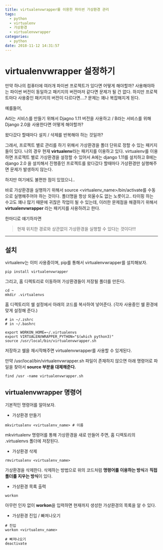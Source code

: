 ```yaml
---
title: virtualenvwrapper를 이용한 파이썬 가상환경 관리
tags:
  - python
  - virtualenv
  - 가상환경
  - virtualenvwrapper
categories:
  - python
date: 2018-11-12 14:31:57
---
```


# virtualenvwrapper 설정하기

만약 하나의 컴퓨터에 여러개 파이썬 프로젝트가 있다면 어떻게 해야할까? 사용해야하는 파이썬 버전이 동일하고 패키지의 버전마저 같다면 문제가 될 건 없다. 하지만 프로젝트마다 사용중인 패키지의 버전이 다르다면....? 문제는 꽤나 복잡해지게 된다. 

예를들어, 

A라는 서비스를 만들기 위해서 Djagno 1.11 버전을 사용하고 / B라는 서비스를 위해 Django 2.0을 사용한다면 어떻게 해야할까? 

왔다갔다 할때마다 설치 / 삭제를 반복해야 하는 것일까? 

 

그래서, 프로젝트 별로 관리를 하기 위해서 가상환경을 폴더 단위로 정할 수 있는 패키지들이 있다. 나의 경우 현재 **virtualenv**라는 패키지를 이용하고 있다. virtualenv를 이용하면 프로젝트 별로 가상환경을 설정할 수 있어서 A에는 django 1.11를 설치하고 B에는 django 2.0 을 설치해서 진행중인 프로젝트를 왔다갔다 할때마다 가상환경만 실행해주면 문제가 발생하지 않는다. 

하지만 여기에도 불편한 점이 있었으니.. 

바로 가상환경을 실행하기 위해서 source <virtualenv_name>/bin/activate를 수동으로 실행해주어야 하는 것이다. 폴더명을 항상 외울수도 없는 노릇이고.. 타이핑 하는 수고도 꽤나 많기 때문에 귀찮은 작업이 될 수 있는데, 이러한 문제점을 해결하기 위해서 **virtualenvwrapper** 라는 패키지를 사용하려고 한다. 

한마디로 얘기하자면

> 현재 위치한 경로와 상관없이 가상환경을 실행할 수 있다는 것이다!!!

------------------

## 설치

virtualenv는 이미 사용중이며, pip를 통해서 virtualenvwrapper를 설치해보자.

~~~shel
pip install virtualenvwrapper
~~~

그리고, 홈 디렉토리로 이동하여 가상환경들이 저장될 폴더를 만든다.

~~~shell
cd ~
mkdir .virtualenvs
~~~

홈 디렉토리의 쉘 설정에서 아래의 코드를 복사하여 넣어준다. (각자 사용중인 쉘 환경에 맞게 설정해 준다.)

~~~shell
# in ~/.zshrc
# in ~/.bashrc

export WORKON_HOME=~/.virtualenvs
export VIRTUALENVWRAPPER_PYTHON="$(which python3)"
source /usr/local/bin/virtualenvwrapper.sh
~~~

저장하고 쉘을 재시작해주면 virtualenvwrapper를 사용할 수 있게된다.

만약 /usr/local/bin/virtualenvwrapper.sh 파일이 존재하지 않으면 아래 명령어로 파일을 찾아서 **source 부분을 대체해준다.**

~~~shell
find /usr -name virtualenvwrapper.sh
~~~





## virtualenvwrapper 명령어

기본적인 명령어를 알아보자.

* 가상환경 만들기

~~~shell
mkvirtualenv <virtualenv_name> # 이름
~~~

mkvirtualenv 명령어를 통해 가상환경을 새로 만들어 주면, 홈 디렉토리의 .virtualenvs 폴더에 저장된다.

* 가상환경 삭제

~~~shell
rmvirtualenv <virtualenv_name>
~~~

가상환경을 삭제한다. 삭제하는 방법으로 위의 코드처럼 **명령어를 이용하는 방식**과 **직접 폴더를 지우는 방식**이 있다.

* 가상환경 목록 출력

~~~shell
workon
~~~

아무런 인자 없이 **workon**을 입력하면 현재까지 생성한 가상환경의 목록을 알 수 있다.

* 가상환경 진입 / 빠져나오기

~~~shell
# 진입
workon <virtualenv_name>

# 빠져나오기
deactivate
~~~

